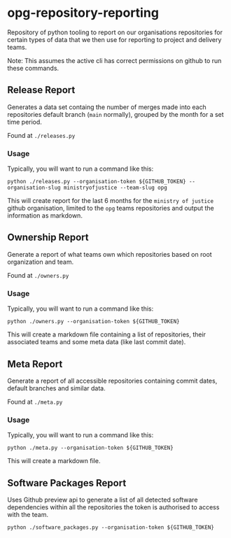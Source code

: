 # opg-repository-reporting

Repository of python tooling to report on our organisations repositories for certain types of data that we then use for reporting to project and delivery teams.

Note: This assumes the active cli has correct permissions on github to run these commands.

## Release Report

Generates a data set containg the number of merges made into each repositories default branch (`main` normally), grouped by the month for a set time period.

Found at `./releases.py`

### Usage

Typically, you will want to run a command like this:

```python ./releases.py --organisation-token ${GITHUB_TOKEN} --organisation-slug ministryofjustice --team-slug opg ```

This will create report for the last 6 months for the `ministry of justice` github organisation, limited to the `opg` teams repositories and output the information as markdown.


## Ownership Report

Generate a report of what teams own which repositories based on root organization and team.

Found at `./owners.py`

### Usage

Typically, you will want to run a command like this:

```python ./owners.py --organisation-token ${GITHUB_TOKEN} ```

This will create a markdown file containing a list of repositories, their associated teams and some meta data (like last commit date).


## Meta Report

Generate a report of all accessible repositories containing commit dates, default branches and similar data.

Found at `./meta.py`

### Usage

Typically, you will want to run a command like this:

```python ./meta.py --organisation-token ${GITHUB_TOKEN} ```

This will create a markdown file.



## Software Packages Report

Uses Github preview api to generate a list of all detected software dependencies within all the repositories the token is authorised to access with the team.


```python ./software_packages.py --organisation-token ${GITHUB_TOKEN} ```
